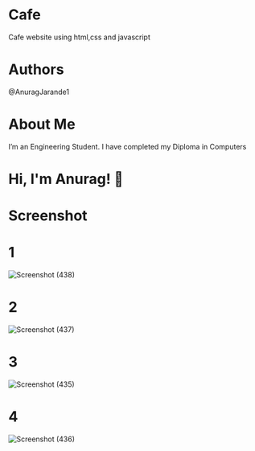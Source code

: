 # Cafe
Cafe website using html,css and javascript

# Authors
@AnuragJarande1

# About Me
I’m an Engineering Student. I have completed my Diploma in Computers

# Hi, I'm Anurag! 👋

# Screenshot
# 1
![Screenshot (438)](https://github.com/AnuragJarande1/Cafe/assets/114349428/7088df55-0be4-470c-a233-f8e7e7489aa5)
# 2
![Screenshot (437)](https://github.com/AnuragJarande1/Cafe/assets/114349428/b8555a1f-17d8-40f0-b260-de644f8d1f59)
# 3
![Screenshot (435)](https://github.com/AnuragJarande1/Cafe/assets/114349428/4494f243-88ed-46e5-b3fc-55689dcc242d)
# 4
![Screenshot (436)](https://github.com/AnuragJarande1/Cafe/assets/114349428/552e2e72-fff3-48f0-929d-c857ebd29b47)
